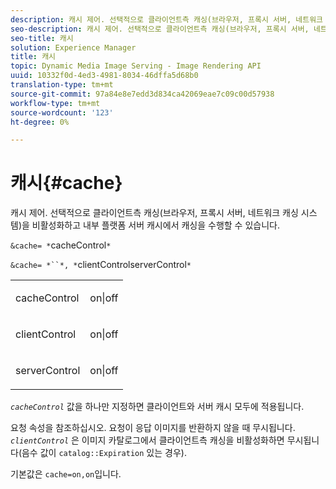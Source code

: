 ```yaml
---
description: 캐시 제어. 선택적으로 클라이언트측 캐싱(브라우저, 프록시 서버, 네트워크 캐싱 시스템)을 비활성화하고 내부 플랫폼 서버 캐시에서 캐싱을 수행할 수 있습니다.
seo-description: 캐시 제어. 선택적으로 클라이언트측 캐싱(브라우저, 프록시 서버, 네트워크 캐싱 시스템)을 비활성화하고 내부 플랫폼 서버 캐시에서 캐싱을 수행할 수 있습니다.
seo-title: 캐시
solution: Experience Manager
title: 캐시
topic: Dynamic Media Image Serving - Image Rendering API
uuid: 10332f0d-4ed3-4981-8034-46dffa5d68b0
translation-type: tm+mt
source-git-commit: 97a84e8e7edd3d834ca42069eae7c09c00d57938
workflow-type: tm+mt
source-wordcount: '123'
ht-degree: 0%

---
```



# 캐시{#cache}

캐시 제어. 선택적으로 클라이언트측 캐싱(브라우저, 프록시 서버, 네트워크 캐싱 시스템)을 비활성화하고 내부 플랫폼 서버 캐시에서 캐싱을 수행할 수 있습니다.

`&cache= *`cacheControl`*`

`&cache= *``*, *`clientControlserverControl`*`

<table id="simpletable_DA4D92F0AEF84FD49953876796058B7F"> 
 <tr class="strow"> 
  <td class="stentry"> <p><span class="codeph"> <span class="varname"> cacheControl</span></span> </p> </td> 
  <td class="stentry"> <p><span class="codeph"> on|off</span> </p></td> 
 </tr> 
 <tr class="strow"> 
  <td class="stentry"> <p><span class="codeph"> <span class="varname"> clientControl</span></span> </p></td> 
  <td class="stentry"> <p><span class="codeph"> on|off</span> </p></td> 
 </tr> 
 <tr class="strow"> 
  <td class="stentry"> <p><span class="codeph"> <span class="varname"> serverControl</span></span> </p></td> 
  <td class="stentry"> <p><span class="codeph"> on|off</span> </p></td> 
 </tr> 
</table>

*`cacheControl`* 값을 하나만 지정하면 클라이언트와 서버 캐시 모두에 적용됩니다.

요청 속성을 참조하십시오. 요청이 응답 이미지를 반환하지 않을 때 무시됩니다. *`clientControl`* 은 이미지 카탈로그에서 클라이언트측 캐싱을 비활성화하면 무시됩니다(음수 값이  `catalog::Expiration` 있는 경우).

기본값은 `cache=on,on`입니다.
